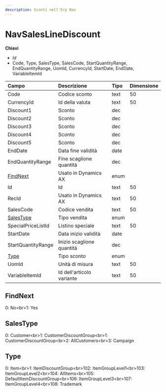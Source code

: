 ```yaml
---
description: Sconti nell'Erp Nav
---
```

# NavSalesLineDiscount

**Chiavi**

- *Id*
- Code, Type, SalesType, SalesCode, StartQuantityRange, EndQuantityRange, UomId, CurrencyId, StartDate, EndDate, VariableItemId

| Campo | Descrizione | Tipo | Dimensione | 
| :--- | :--- | :--- | :--- |
| Code | Codice sconto | text | 50 |
| CurrencyId | Id della valuta | text | 50 |
| Discount1 | Sconto | dec |  |
| Discount2 | Sconto | dec |  |
| Discount3 | Sconto | dec |  |
| Discount4 | Sconto | dec |  |
| Discount5 | Sconto | dec |  |
| EndDate | Data fine validità | date |  |
| EndQuantityRange | Fine scaglione quantità | dec |  |
| [FindNext](navsaleslinediscount.md#findnext) | Usato in Dynamics AX | enum |  |
| Id | Id | text | 50 |
| RecId | Usato in Dynamics AX | text | 50 |
| SalesCode | Codice vendita | text | 50 |
| [SalesType](navsaleslinediscount.md#salestype) | Tipo vendita | enum |  |
| SpecialPriceListId | Listino speciale | text | 50 |
| StartDate | Data inizio validità | date |  |
| StartQuantityRange | Inizio scaglione quantità | dec |  |
| [Type](navsaleslinediscount.md#type) | Tipo sconto | enum |  |
| UomId | Unità di misura | text | 50 |
| VariableItemId | Id dell'articolo variante | text | 50 |
## FindNext

0: No&lt;br&gt;1: Yes
## SalesType

0: Customer&lt;br&gt;1: CustomerDiscountGroup&lt;br&gt;1: CustomerDiscountGroup&lt;br&gt;2: AllCustomers&lt;br&gt;3: Campaign
## Type

0: Item&lt;br&gt;1: ItemDiscountGroup&lt;br&gt;102: ItemGroupLevel1&lt;br&gt;103: ItemGroupLevel2&lt;br&gt;104: AllItems&lt;br&gt;105: DefaultItemDiscountGroup&lt;br&gt;106: ItemGroupLevel3&lt;br&gt;107: ItemGroupLevel4&lt;br&gt;108: Trademark


